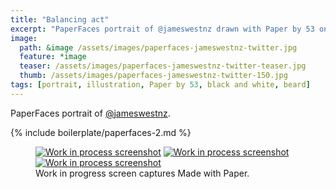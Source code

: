```yaml
---
title: "Balancing act"
excerpt: "PaperFaces portrait of @jameswestnz drawn with Paper by 53 on an iPad."
image: 
  path: &image /assets/images/paperfaces-jameswestnz-twitter.jpg 
  feature: *image
  teaser: /assets/images/paperfaces-jameswestnz-twitter-teaser.jpg
  thumb: /assets/images/paperfaces-jameswestnz-twitter-150.jpg
tags: [portrait, illustration, Paper by 53, black and white, beard]
---
```


PaperFaces portrait of [@jameswestnz](http://twitter.com/jameswestnz).

{% include boilerplate/paperfaces-2.md %}

<figure class="third">
  <a href="{{ site.url }}/assets/images/paperfaces-jameswestnz-process-1-lg.jpg"><img src="{{ site.url }}/assets/images/paperfaces-jameswestnz-process-1-600.jpg" alt="Work in process screenshot"></a>
  <a href="{{ site.url }}/assets/images/paperfaces-jameswestnz-process-2-lg.jpg"><img src="{{ site.url }}/assets/images/paperfaces-jameswestnz-process-2-600.jpg" alt="Work in process screenshot"></a>
  <a href="{{ site.url }}/assets/images/paperfaces-jameswestnz-process-3-lg.jpg"><img src="{{ site.url }}/assets/images/paperfaces-jameswestnz-process-3-600.jpg" alt="Work in process screenshot"></a>
  <figcaption>Work in progress screen captures Made with Paper.</figcaption>
</figure>
